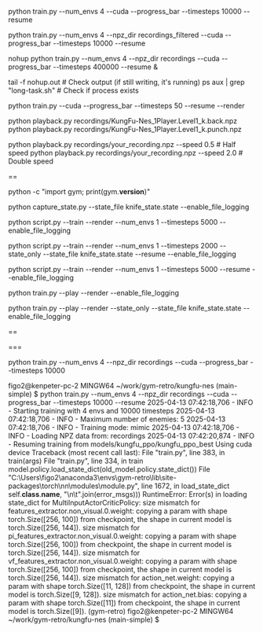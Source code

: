python train.py --num_envs 4 --cuda --progress_bar --timesteps 10000 --resume








python train.py --num_envs 4 --npz_dir recordings_filtered --cuda --progress_bar --timesteps 10000 --resume





nohup python train.py --num_envs 4 --npz_dir recordings --cuda --progress_bar --timesteps 400000 --resume & 


tail -f nohup.out  # Check output (if still writing, it's running)
ps aux | grep "long-task.sh"  # Check if process exists







python train.py  --cuda --progress_bar --timesteps 50 --resume --render










python playback.py recordings/KungFu-Nes_1Player.Level1_k.back.npz
python playback.py recordings/KungFu-Nes_1Player.Level1_k.punch.npz






python playback.py recordings/your_recording.npz --speed 0.5  # Half speed
python playback.py recordings/your_recording.npz --speed 2.0  # Double speed








==



python -c "import gym; print(gym.__version__)"




python capture_state.py --state_file knife_state.state --enable_file_logging











python script.py --train --render --num_envs 1 --timesteps 5000 --enable_file_logging




python script.py --train --render --num_envs 1 --timesteps 2000 --state_only --state_file knife_state.state --resume --enable_file_logging


python script.py --train --render --num_envs 1 --timesteps 5000 --resume --enable_file_logging


python train.py --play --render --enable_file_logging


python train.py --play --render --state_only --state_file knife_state.state --enable_file_logging

==





===

python train.py --num_envs 4 --npz_dir recordings --cuda --progress_bar --timesteps 10000








figo2@kenpeter-pc-2 MINGW64 ~/work/gym-retro/kungfu-nes (main-simple)
$ python train.py --num_envs 4 --npz_dir recordings --cuda --progress_bar --timesteps 10000 --resume
2025-04-13 07:42:18,706 - INFO - Starting training with 4 envs and 10000 timesteps
2025-04-13 07:42:18,706 - INFO - Maximum number of enemies: 5
2025-04-13 07:42:18,706 - INFO - Training mode: mimic
2025-04-13 07:42:18,706 - INFO - Loading NPZ data from: recordings
2025-04-13 07:42:20,874 - INFO - Resuming training from models/kungfu_ppo/kungfu_ppo_best
Using cuda device
Traceback (most recent call last):
  File "train.py", line 383, in <module>
    train(args)
  File "train.py", line 334, in train
    model.policy.load_state_dict(old_model.policy.state_dict())
  File "C:\Users\figo2\anaconda3\envs\gym-retro\lib\site-packages\torch\nn\modules\module.py", line 1672, in load_state_dict
    self.__class__.__name__, "\n\t".join(error_msgs)))
RuntimeError: Error(s) in loading state_dict for MultiInputActorCriticPolicy:
        size mismatch for features_extractor.non_visual.0.weight: copying a param with shape torch.Size([256, 100]) from checkpoint, the shape in current model is torch.Size([256, 144]).
        size mismatch for pi_features_extractor.non_visual.0.weight: copying a param with shape torch.Size([256, 100]) from checkpoint, the shape in current model is torch.Size([256, 144]).
        size mismatch for vf_features_extractor.non_visual.0.weight: copying a param with shape torch.Size([256, 100]) from checkpoint, the shape in current model is torch.Size([256, 144]).
        size mismatch for action_net.weight: copying a param with shape torch.Size([11, 128]) from checkpoint, the shape in current model is torch.Size([9, 128]).
        size mismatch for action_net.bias: copying a param with shape torch.Size([11]) from checkpoint, the shape in current model is torch.Size([9]).
(gym-retro)
figo2@kenpeter-pc-2 MINGW64 ~/work/gym-retro/kungfu-nes (main-simple)
$
